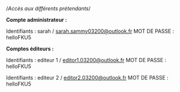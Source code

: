 /*Accès aux différents prétendants*/

__Compte administrateur :__

Identifiants : sarah / sarah.sammy03200@outlook.fr
MOT DE PASSE : helloFKU5

__Comptes éditeurs :__

Identifiants : editeur 1 / editor1.03200@outlook.fr
MOT DE PASSE : helloFKU5

Identifiants : editeur 2 / editor2.03200@outlook.fr
MOT DE PASSE : helloFKU5